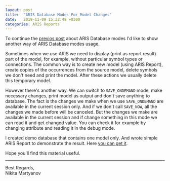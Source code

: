 ```yaml
---
layout: post
title:  "ARIS Database Modes For Model Changes"
date:   2019-11-09 15:32:48 +0300
categories: ARIS Reports
---
```

To continue the [previos post][prev_post] about ARIS Database modes I'd like to show another way of ARIS Database modes usage.

Sometimes when we use ARIS we need to display (print as report result) part of the model, for example, without particular symbol types or connections. The common way is to create new model (using ARIS Report), create copies of the occurrences from the source model, delete symbols we don't need and print the model. After these actions we usually delete this temporary model.

However there's another way. We can switch to `SAVE_ONDEMAND` mode, make necessary changes, print model as output and don't save anything to database. The fact is the changes we make when we use `SAVE_ONDEMAND` are available in the current session only. And if we don't call `SAVE_NOW`, all the changes we made before will be canceled. But the changes we make are available in the current session and if change something in this mode we can read it and get changed value. You can check it for example by changing attribute and reading it in the debug mode.

I created demo database that contains one model only. And wrote simple ARIS Report to demonstrate the result. Here [you can get it][get_it].

Hope you'll find this material useful.

---
Best Regards,<br>
Nikita Martyanov

[prev_post]: https://kitmarty.github.io/blog/aris/reports/2019/07/06/aris-database-performance-test.html
[get_it]: https://github.com/kitmarty/ARIS-Model-In-Memory-Changes
